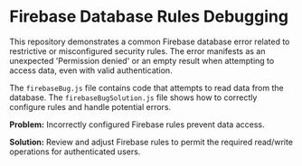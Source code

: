 # Firebase Database Rules Debugging

This repository demonstrates a common Firebase database error related to restrictive or misconfigured security rules. The error manifests as an unexpected 'Permission denied' or an empty result when attempting to access data, even with valid authentication.

The `firebaseBug.js` file contains code that attempts to read data from the database.  The `firebaseBugSolution.js` file shows how to correctly configure rules and handle potential errors.

**Problem:** Incorrectly configured Firebase rules prevent data access.

**Solution:** Review and adjust Firebase rules to permit the required read/write operations for authenticated users.